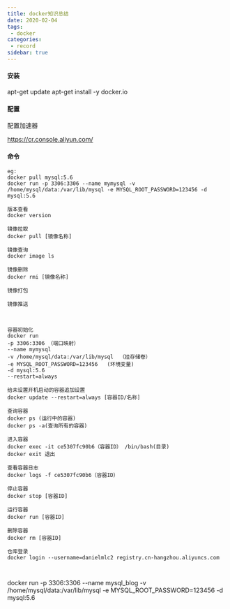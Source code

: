 ```yaml
---
title: docker知识总结
date: 2020-02-04
tags:
 - docker
categories:
 - record
sidebar: true
---
```


#### 安装
apt-get update
apt-get install -y docker.io

#### 配置

配置加速器

https://cr.console.aliyun.com/

#### 命令

```
eg:
docker pull mysql:5.6 
docker run -p 3306:3306 --name mymysql -v /home/mysql/data:/var/lib/mysql -e MYSQL_ROOT_PASSWORD=123456 -d mysql:5.6

版本查看
docker version

镜像拉取
docker pull [镜像名称]

镜像查询
docker image ls

镜像删除
docker rmi [镜像名称]

镜像打包

镜像推送



容器初始化
docker run 
-p 3306:3306 （端口映射）
--name mymysql 
-v /home/mysql/data:/var/lib/mysql  （挂存储卷）
-e MYSQL_ROOT_PASSWORD=123456   (环境变量)
-d mysql:5.6
--restart=always

给未设置开机启动的容器追加设置
docker update --restart=always [容器ID/名称]

查询容器
docker ps (运行中的容器)
docker ps -a(查询所有的容器)

进入容器
docker exec -it ce5307fc90b6（容器ID） /bin/bash(目录)
docker exit 退出

查看容器日志
docker logs -f ce5307fc90b6（容器ID）

停止容器
docker stop [容器ID]

运行容器
docker run [容器ID]

删除容器
docker rm [容器ID]

仓库登录
docker login --username=danielmlc2 registry.cn-hangzhou.aliyuncs.com



```

docker run -p 3306:3306 --name mysql_blog -v /home/mysql/data:/var/lib/mysql -e MYSQL_ROOT_PASSWORD=123456 -d mysql:5.6